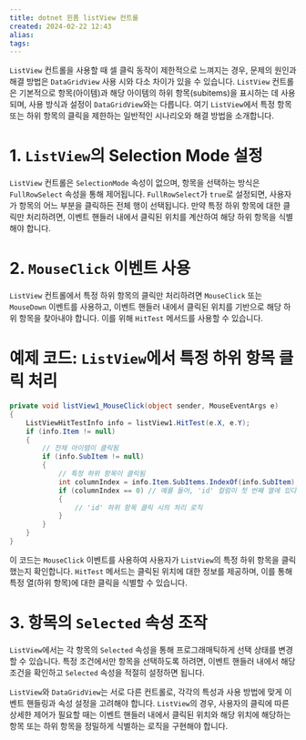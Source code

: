 ```yaml
---
title: dotnet 윈폼 listView 컨트롤
created: 2024-02-22 12:43
alias:
tags:
---
```

`ListView` 컨트롤을 사용할 때 셀 클릭 동작이 제한적으로 느껴지는 경우, 
문제의 원인과 해결 방법은 `DataGridView` 사용 시와 다소 차이가 있을 수 있습니다. 
`ListView` 컨트롤은 기본적으로 항목(아이템)과 해당 아이템의 하위 항목(subitems)을 표시하는 데 사용되며, 사용 방식과 설정이 `DataGridView`와는 다릅니다. 
여기 `ListView`에서 특정 항목 또는 하위 항목의 클릭을 제한하는 일반적인 시나리오와 해결 방법을 소개합니다.

# 1. `ListView`의 Selection Mode 설정

`ListView` 컨트롤은 `SelectionMode` 속성이 없으며, 항목을 선택하는 방식은 `FullRowSelect` 속성을 통해 제어됩니다. `FullRowSelect`가 `true`로 설정되면, 사용자가 항목의 어느 부분을 클릭하든 전체 행이 선택됩니다. 만약 특정 하위 항목에 대한 클릭만 처리하려면, 이벤트 핸들러 내에서 클릭된 위치를 계산하여 해당 하위 항목을 식별해야 합니다.

# 2. `MouseClick` 이벤트 사용

`ListView` 컨트롤에서 특정 하위 항목의 클릭만 처리하려면 `MouseClick` 또는 `MouseDown` 이벤트를 사용하고, 이벤트 핸들러 내에서 클릭된 위치를 기반으로 해당 하위 항목을 찾아내야 합니다. 이를 위해 `HitTest` 메서드를 사용할 수 있습니다.

# 예제 코드: `ListView`에서 특정 하위 항목 클릭 처리

```csharp
private void listView1_MouseClick(object sender, MouseEventArgs e)
{
    ListViewHitTestInfo info = listView1.HitTest(e.X, e.Y);
    if (info.Item != null)
    {
        // 전체 아이템이 클릭됨
        if (info.SubItem != null)
        {
            // 특정 하위 항목이 클릭됨
            int columnIndex = info.Item.SubItems.IndexOf(info.SubItem);
            if (columnIndex == 0) // 예를 들어, 'id' 컬럼이 첫 번째 열에 있다고 가정
            {
                // 'id' 하위 항목 클릭 시의 처리 로직
            }
        }
    }
}
```

이 코드는 `MouseClick` 이벤트를 사용하여 사용자가 `ListView`의 특정 하위 항목을 클릭했는지 확인합니다. `HitTest` 메서드는 클릭된 위치에 대한 정보를 제공하며, 이를 통해 특정 열(하위 항목)에 대한 클릭을 식별할 수 있습니다.

# 3. 항목의 `Selected` 속성 조작

`ListView`에서는 각 항목의 `Selected` 속성을 통해 프로그래매틱하게 선택 상태를 변경할 수 있습니다. 특정 조건에서만 항목을 선택하도록 하려면, 이벤트 핸들러 내에서 해당 조건을 확인하고 `Selected` 속성을 적절히 설정하면 됩니다.

`ListView`와 `DataGridView`는 서로 다른 컨트롤로, 각각의 특성과 사용 방법에 맞게 이벤트 핸들링과 속성 설정을 고려해야 합니다. `ListView`의 경우, 사용자의 클릭에 따른 상세한 제어가 필요할 때는 이벤트 핸들러 내에서 클릭된 위치와 해당 위치에 해당하는 항목 또는 하위 항목을 정밀하게 식별하는 로직을 구현해야 합니다.

